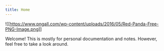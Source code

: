 ```yaml
---
title: Home
---
```


![[https://www.pngall.com/wp-content/uploads/2016/05/Red-Panda-Free-PNG-Image.png]]

Welcome!
This is mostly for personal documentation and notes.
However, feel free to take a look around.